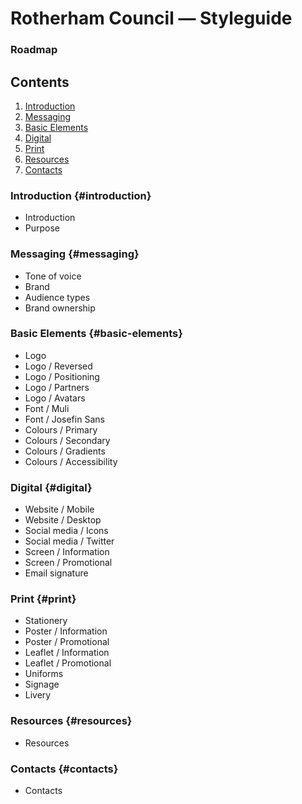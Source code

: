 # Rotherham Council — Styleguide
### Roadmap

## Contents
1. [Introduction](#introduction)
2. [Messaging](#messaging)
3. [Basic Elements](#basic-elements)
4. [Digital](#digital)
5. [Print](#print)
6. [Resources](#resources)
6. [Contacts](#contacts)

### Introduction {#introduction}
- Introduction
- Purpose

### Messaging {#messaging}
- Tone of voice
- Brand
- Audience types
- Brand ownership

### Basic Elements {#basic-elements}
- Logo
- Logo / Reversed
- Logo / Positioning
- Logo / Partners
- Logo / Avatars
- Font / Muli
- Font / Josefin Sans
- Colours / Primary
- Colours / Secondary
- Colours / Gradients
- Colours / Accessibility

### Digital {#digital}
- Website / Mobile
- Website / Desktop
- Social media / Icons
- Social media / Twitter
- Screen / Information
- Screen / Promotional
- Email signature

### Print {#print}
- Stationery
- Poster / Information
- Poster / Promotional
- Leaflet / Information
- Leaflet / Promotional
- Uniforms
- Signage
- Livery

### Resources {#resources}
- Resources

### Contacts {#contacts}
- Contacts
